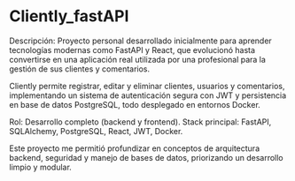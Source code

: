 # Cliently_fastAPI

Descripción:
Proyecto personal desarrollado inicialmente para aprender tecnologías modernas como FastAPI y React, que evolucionó hasta convertirse en una aplicación real utilizada por una profesional para la gestión de sus clientes y comentarios.

Cliently permite registrar, editar y eliminar clientes, usuarios y comentarios, implementando un sistema de autenticación segura con JWT y persistencia en base de datos PostgreSQL, todo desplegado en entornos Docker.

Rol: Desarrollo completo (backend y frontend).
Stack principal: FastAPI, SQLAlchemy, PostgreSQL, React, JWT, Docker.

Este proyecto me permitió profundizar en conceptos de arquitectura backend, seguridad y manejo de bases de datos, priorizando un desarrollo limpio y modular.